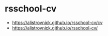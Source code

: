 # rsschool-cv
* https://alistrovnick.github.io/rsschool-cv/cv
* https://alistrovnick.github.io/rsschool-cv/
